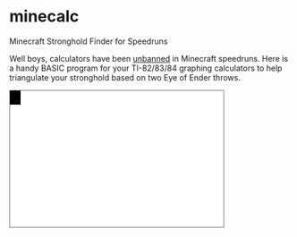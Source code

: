 # minecalc
Minecraft Stronghold Finder for Speedruns

Well boys, calculators have been [unbanned](https://www.speedrun.com/mc/news/536) in Minecraft speedruns.  Here is a handy BASIC program for your TI-82/83/84 graphing calculators to help triangulate your stronghold based on two Eye of Ender throws.

![demo](MINECALC.gif)
